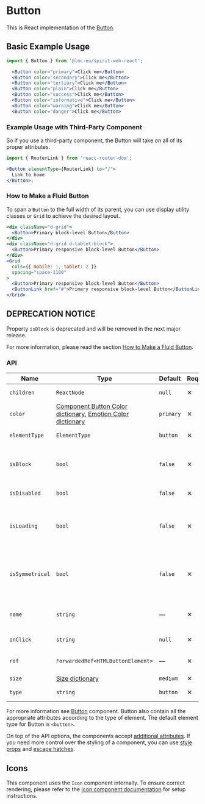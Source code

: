 # Button

This is React implementation of the [Button][button].

## Basic Example Usage

```jsx
import { Button } from '@lmc-eu/spirit-web-react';
```

```jsx
  <Button color="primary">Click me</Button>
  <Button color="secondary">Click me</Button>
  <Button color="tertiary">Click me</Button>
  <Button color="plain">Click me</Button>
  <Button color="success">Click me</Button>
  <Button color="informative">Click me</Button>
  <Button color="warning">Click me</Button>
  <Button color="danger">Click me</Button>
```

### Example Usage with Third-Party Component

So if you use a third-party component, the Button will take on all of its proper attributes.

```jsx
import { RouterLink } from 'react-router-dom';

<Button elementType={RouterLink} to="/">
  Link to home
</Button>;
```

### How to Make a Fluid Button

To span a `Button` to the full width of its parent, you can use display utility classes or `Grid` to achieve the desired layout.

```jsx
<div className="d-grid">
  <Button>Primary block-level Button</Button>
</div>
<div className="d-grid d-tablet-block">
  <Button>Primary responsive block-level Button</Button>
</div>
<Grid
  cols={{ mobile: 1, tablet: 2 }}
  spacing="space-1100"
>
  <Button>Primary responsive block-level Button</Button>
  <ButtonLink href="#">Primary responsive block-level Button</ButtonLink>
</Grid>
```

## DEPRECATION NOTICE

Property `isBlock` is deprecated and will be removed in the next major release.

For more information, please read the section [How to Make a Fluid Button](#how-to-make-a-fluid-button).

### API

| Name            | Type                                                                                                | Default   | Required | Description                                                                            |
| --------------- | --------------------------------------------------------------------------------------------------- | --------- | -------- | -------------------------------------------------------------------------------------- |
| `children`      | `ReactNode`                                                                                         | `null`    | ✕        | Content of the Button                                                                  |
| `color`         | [Component Button Color dictionary][dictionary-color], [Emotion Color dictionary][dictionary-color] | `primary` | ✕        | Color variant                                                                          |
| `elementType`   | `ElementType`                                                                                       | `button`  | ✕        | Type of element                                                                        |
| `isBlock`       | `bool`                                                                                              | `false`   | ✕        | [**DEPRECATED**](#deprecation-notice) Span the element to the full width of its parent |
| `isDisabled`    | `bool`                                                                                              | `false`   | ✕        | If true, Button is disabled                                                            |
| `isLoading`     | `bool`                                                                                              | `false`   | ✕        | If true, Button is in a loading state, disabled and the Spinner is visible             |
| `isSymmetrical` | `bool`                                                                                              | `false`   | ✕        | If true, Button has symmetrical dimensions, usually only with an Icon                  |
| `name`          | `string`                                                                                            | —         | ✕        | For use a button as a form data reference                                              |
| `onClick`       | `string`                                                                                            | `null`    | ✕        | JS function to call on click                                                           |
| `ref`           | `ForwardedRef<HTMLButtonElement>`                                                                   | —         | ✕        | Button element reference                                                               |
| `size`          | [Size dictionary][dictionary-size]                                                                  | `medium`  | ✕        | Size variant                                                                           |
| `type`          | `string`                                                                                            | `button`  | ✕        | Type of the Button                                                                     |

For more information see [Button][button] component. Button also contain all the appropriate
attributes according to the type of element. The default element type for Button is `<button>`.

On top of the API options, the components accept [additional attributes][readme-additional-attributes].
If you need more control over the styling of a component, you can use [style props][readme-style-props]
and [escape hatches][readme-escape-hatches].

## Icons

This component uses the `Icon` component internally. To ensure correct rendering,
please refer to the [Icon component documentation][web-react-icon-documentation] for setup instructions.

[button]: https://github.com/lmc-eu/spirit-design-system/tree/main/packages/web/src/scss/components/Button
[dictionary-color]: https://github.com/lmc-eu/spirit-design-system/tree/main/docs/DICTIONARIES.md#color
[dictionary-size]: https://github.com/lmc-eu/spirit-design-system/tree/main/docs/DICTIONARIES.md#size
[readme-additional-attributes]: https://github.com/lmc-eu/spirit-design-system/blob/main/packages/web-react/README.md#additional-attributes
[readme-escape-hatches]: https://github.com/lmc-eu/spirit-design-system/blob/main/packages/web-react/README.md#escape-hatches
[readme-style-props]: https://github.com/lmc-eu/spirit-design-system/blob/main/packages/web-react/README.md#style-props
[web-react-icon-documentation]: https://github.com/lmc-eu/spirit-design-system/blob/main/packages/web-react/src/components/Icon/README.md#-usage
